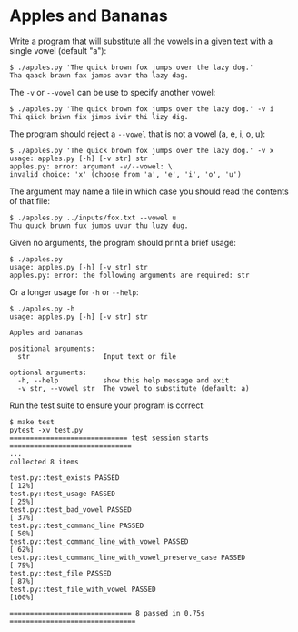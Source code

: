 # Apples and Bananas

Write a program that will substitute all the vowels in a given text with a single vowel (default "a"):

```
$ ./apples.py 'The quick brown fox jumps over the lazy dog.'
Tha qaack brawn fax jamps avar tha lazy dag.
```

The `-v` or `--vowel` can be use to specify another vowel:

```
$ ./apples.py 'The quick brown fox jumps over the lazy dog.' -v i
Thi qiick briwn fix jimps ivir thi lizy dig.
```

The program should reject a `--vowel` that is not a vowel (a, e, i, o, u):

```
$ ./apples.py 'The quick brown fox jumps over the lazy dog.' -v x
usage: apples.py [-h] [-v str] str
apples.py: error: argument -v/--vowel: \
invalid choice: 'x' (choose from 'a', 'e', 'i', 'o', 'u')
```

The argument may name a file in which case you should read the contents of that file:

```
$ ./apples.py ../inputs/fox.txt --vowel u
Thu quuck bruwn fux jumps uvur thu luzy dug.
```

Given no arguments, the program should print a brief usage:

```
$ ./apples.py
usage: apples.py [-h] [-v str] str
apples.py: error: the following arguments are required: str
```

Or a longer usage for `-h` or `--help`:

```
$ ./apples.py -h
usage: apples.py [-h] [-v str] str

Apples and bananas

positional arguments:
  str                  Input text or file

optional arguments:
  -h, --help           show this help message and exit
  -v str, --vowel str  The vowel to substitute (default: a)
```

Run the test suite to ensure your program is correct:

```
$ make test
pytest -xv test.py
============================= test session starts ==============================
...
collected 8 items

test.py::test_exists PASSED                                              [ 12%]
test.py::test_usage PASSED                                               [ 25%]
test.py::test_bad_vowel PASSED                                           [ 37%]
test.py::test_command_line PASSED                                        [ 50%]
test.py::test_command_line_with_vowel PASSED                             [ 62%]
test.py::test_command_line_with_vowel_preserve_case PASSED               [ 75%]
test.py::test_file PASSED                                                [ 87%]
test.py::test_file_with_vowel PASSED                                     [100%]

============================== 8 passed in 0.75s ===============================
```
